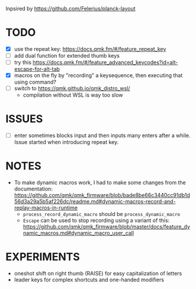 Inpsired by https://github.com/Felerius/planck-layout

# TODO
- [X] use the repeat key: https://docs.qmk.fm/#/feature_repeat_key
- [ ] add dual function for extended thumb keys
- [ ] try this https://docs.qmk.fm/#/feature_advanced_keycodes?id=alt-escape-for-alt-tab
- [X] macros on the fly by "recording" a keysequence, then executing that using command?
- [ ] switch to https://qmk.github.io/qmk_distro_wsl/
  * compilation without WSL is way too slow

# ISSUES
- [ ] enter sometimes blocks input and then inputs many enters after a while. Issue started when introducing repeat key.

# NOTES
* To make dynamic macros work, I had to make some changes from the documentation: https://github.com/qmk/qmk_firmware/blob/bade8be66c3440cc91db1d56d3a29a5b5af226dc/readme.md#dynamic-macros-record-and-replay-macros-in-runtime
  * `process_record_dynamic_macro` should be `process_dynamic_macro`
  * `Escape` can be used to stop recording using a variant of this: https://github.com/qmk/qmk_firmware/blob/master/docs/feature_dynamic_macros.md#dynamic_macro_user_call

# EXPERIMENTS
* oneshot shift on right thumb (RAISE) for easy capitalization of letters
* leader keys for complex shortcuts and one-handed modifiers